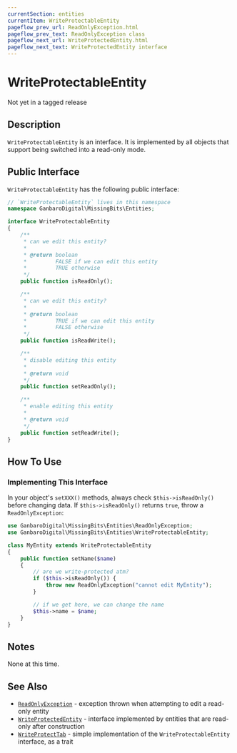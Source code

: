 ```yaml
---
currentSection: entities
currentItem: WriteProtectableEntity
pageflow_prev_url: ReadOnlyException.html
pageflow_prev_text: ReadOnlyException class
pageflow_next_url: WriteProtectedEntity.html
pageflow_next_text: WriteProtectedEntity interface
---
```


# WriteProtectableEntity

<div class="callout warning">
Not yet in a tagged release
</div>

## Description

`WriteProtectableEntity` is an interface. It is implemented by all objects that support being switched into a read-only mode.

## Public Interface

`WriteProtectableEntity` has the following public interface:

```php
// `WriteProtectableEntity` lives in this namespace
namespace GanbaroDigital\MissingBits\Entities;

interface WriteProtectableEntity
{
    /**
     * can we edit this entity?
     *
     * @return boolean
     *         FALSE if we can edit this entity
     *         TRUE otherwise
     */
    public function isReadOnly();

    /**
     * can we edit this entity?
     *
     * @return boolean
     *         TRUE if we can edit this entity
     *         FALSE otherwise
     */
    public function isReadWrite();

    /**
     * disable editing this entity
     *
     * @return void
     */
    public function setReadOnly();

    /**
     * enable editing this entity
     *
     * @return void
     */
    public function setReadWrite();
}
```

## How To Use

### Implementing This Interface

In your object's `setXXX()` methods, always check `$this->isReadOnly()` before changing data. If `$this->isReadOnly()` returns `true`, throw a `ReadOnlyException`:

```php
use GanbaroDigital\MissingBits\Entities\ReadOnlyException;
use GanbaroDigital\MissingBits\Entities\WriteProtectableEntity;

class MyEntity extends WriteProtectableEntity
{
    public function setName($name)
    {
        // are we write-protected atm?
        if ($this->isReadOnly()) {
            throw new ReadOnlyException("cannot edit MyEntity");
        }

        // if we get here, we can change the name
        $this->name = $name;
    }
}
```

## Notes

None at this time.

## See Also

* [`ReadOnlyException`](ReadOnlyException.html) - exception thrown when attempting to edit a read-only entity
* [`WriteProtectedEntity`](WriteProtectedEntity.html) - interface implemented by entities that are read-only after construction
* [`WriteProtectTab`](WriteProtectTab.html) - simple implementation of the `WriteProtectableEntity` interface, as a trait
